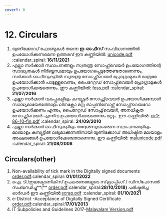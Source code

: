 ```yaml
---
coverY: 0
---
```


# 12. Circulars

1. യുണിക്കോഡ് ഫോണ്ടുകൾ തന്നെ **ഇ-ഓഫീസ്** സംവിധാനത്തിൽ ഉപയോഗിക്കണമെന്ന ഉത്തരവ് ഈ കണ്ണിയില്‍:  [unicode.pdf](https://document.kerala.gov.in/documents/circulars/circular1611202115:00:27.pdf) :calendar\_spiral: **16/11/2021**
2. എല്ലാ സര്‍ക്കാര്‍ സ്ഥാപനങ്ങളും സ്വതന്ത്ര സോഫ്റ്റ്‌വെയര്‍ ഉപയോഗത്തിന്റെ സാദ്ധ്യതകള്‍ നിര്‍ബ്ബന്ധമായും ഉപയോഗപ്പെടുത്തേണ്ടതാണെന്നും, സര്‍ക്കാര്‍ ഓഫീസുകളില്‍ സ്വതന്ത്ര സോഫ്റ്റ്‌വെയര്‍ പ്രോഗ്രാമുകള്‍ മാത്രമേ ഉപയോഗിക്കാന്‍ പാടുള്ളൂവെന്നും, പൈറേറ്റഡ് സോഫ്റ്റ്‌വെയര്‍ പ്രോഗ്രാമുകള്‍ ഉപയോഗിക്കരുതെന്നും. ഈ കണ്ണിയില്‍: [foss.pdf](https://document.kerala.gov.in/Porteddata/documents/10180/86e9dab2-d019-4611-a38a-9c670a94cc21) :calendar\_spiral: **21/07/2016**
3. &#x20;എല്ലാ സര്‍ക്കാര്‍ വകുപ്പുകളിലും കമ്പ്യൂട്ടര്‍ സോഫ്റ്റ്‌വെയര്‍ ഉപയോഗിക്കുമ്പോള്‍ സാദ്ധ്യമായേടത്തോളം ലിനക്സോ മറ്റു ഓപ്പണ്‍സോഴ്സ് സോഫ്റ്റ്‌വെയറോ ഉപയോഗിക്കണം എന്നും, പൈറേറ്റഡ് സോഫ്റ്റ്‌വെയര്‍, അനധികൃത സോഫ്റ്റ്‌വെയര്‍ എന്നിവ ഉപയോഗിക്കരുതെന്നും മറ്റും. ഈ കണ്ണിയില്‍: [cir1-86-10-fin.pdf](https://nedumpala.files.wordpress.com/2016/12/cir1-86-10-fin.pdf) :calendar\_spiral: **24/09/2010**
4.  &#x20; എല്ലാ സര്‍ക്കാര്‍ ഓഫീസുകളിലും തദ്ദേശസ്വയംഭരണ സ്ഥാപനങ്ങളിലും മലയാളം കമ്പ്യൂട്ടിങ് ലഭ്യമാക്കുന്നതിനായി യൂണിക്കോഡ് അധിഷ്ഠിത മലയാളം അക്ഷരങ്ങള്‍ ഉപയോഗിക്കേണ്ടതാണെന്നു. ഈ കണ്ണിയില്‍:   [malunicode.pdf](https://go.lsgkerala.gov.in/files/go20081110\_6255.pdf)  :calendar\_spiral: **21/08/2008**                    &#x20;



## Circulars(other)

1. Non-availability of tick mark in the Digitally signed documents [order.pdf](https://document.kerala.gov.in/documents/circulars/circular0301202216:33:48.pdf):calendar\_spiral: **01/01/2022**
2. ഐ. ടി /ഇലക്ടോണിക്‌സ് ഉപകരണങ്ങളുടെ സ്‌ക്രാപ്പിംഗ് / ഡിസ്‌പോസൽ സംബന്ധിച്ചു**(** [order.pdf](https://document.kerala.gov.in/Porteddata/documents/10180/12b0eaaf-7fba-4508-ade3-38b7923ca49e):calendar\_spiral:**28/10/2018)** പരിഷ്കരിച്ച ഓർഡർ ഈ കണ്ണിയിൽ:[scrap.pdf](https://document.kerala.gov.in/documents/governmentorders/govtorder1810202111:32:37.pdf) :calendar\_spiral: **01/10/2021**
3. e-District -Acceptance of Digitally Signed Certificate [order.pdf](https://itmission.kerala.gov.in/sites/default/files/Circulars/e-District-%20Acceptance%20of%20Digitally%20Signed%20Certificate\_0.pdf):calendar\_spiral:**17/01/2013**
4. IT Subpolicies and Guidelines 2017-[Malayalam Version.pdf](https://itmission.kerala.gov.in/sites/default/files/policy\_act\_rules/IT%20Subpolicies%20and%20Guidelines%202017-Malayalam%20Version.pdf)

